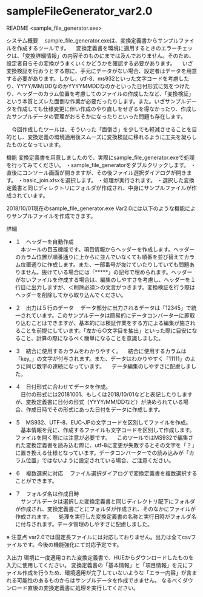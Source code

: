 # sampleFileGenerator_var2.0
README  <sample_file_generator.exe>

システム概要
　sample_file_generator.exeは、変換定義書からサンプルファイルを作成するツールです。
　変換定義書を環境に適用するときのエラーチェックは、「変換詳細情報」の内容そのものにまでは及んでおりません。そのため、設定者自らその変換がうまくいくかどうかを確認する必要があります。
　いざ変換検証を行おうとする際に、手元にデータがない場合、設定者はデータを用意する必要があります。しかし、utf-8、ms932といった文字コードを考慮したり、YYYY/MM/DDなのかYYYYMMDDなのかといった日付形式に気をつけたり、ヘッダーのカラム位置を考慮してのファイルの作成したなど、「変換検証」という本質とズレた面倒な作業が必要だったりします。また。いざサンプルデータを作成しても仕様変更に伴い作成のやり直しをせざるを得なかったり、作成したサンプルデータの管理がおろそかになったりといった問題も存在します。

　今回作成したツールは、そういった「面倒さ」を少しでも軽減させることを目的とし、変換定義の環境適用後スムーズに変換検証に移れるように工夫を凝らしたものとなっています。


機能
変換定義書を用意しましたので、実際にsample_file_generator.exeで処理を行ってみてください。
・sample_file_generatorをダブルクリックします。
・直後にコンソール画面が開きますが、その後ファイル選択ダイアログが開きます。
・basic_join.xlsxを選択します。
・処理が実行されます。
・選択した変換定義書と同じディレクトリにフォルダが作成され、中身にサンプルファイルが作成されています。

2018/10/01現在のsample_file_generator.exe Var2.0には以下のような機能によりサンプルファイルを作成できます。

詳細
- １　ヘッダーを自動作成	
　本ツールの目玉機能です。項目情報からヘッダーを作成します。ヘッダーのカラム位置が順番通りに上からに並んでいなくても順番を並び替えてカラム位置通りに作成します。また、一部番号が抜けていたりしていても問題ありません。抜けている場合には「*****」の記号で埋められます。ヘッダーがないファイルを作成する場合は、編集のしやすさを考慮し、ヘッダーを１行目に出力しますが、＜削除必須＞の文言がつきます。変換検証を行う際はヘッダーを削除してから取り込んでください。

- ２　出力は５行のデータ
　データ部分に出力されるデータは「12345」で統一されています。このサンプルデータは簡易的にデータコンバーターに即取り込むことはできますが、基本的には検証作業をする方による編集が施されることを前提にしています。「左から○文字目を抽出」といった際に目安になること、計算の際になるべく簡単になることを意識しました。

- ３　結合に使用するカラムをわかりやすく。
　結合に使用するカラムは「key_」の文字が付与されます。また、データはわかりやすく「11111」のように同じ数字の連続になっています。
　データ編集のしやすさに配慮しました。

- ４　日付形式に合わせてデータを作成。	
　日付の形式には20181001、もしくは2018/10/01などと表記したりしますが、変換定義書に日付の形式（YYYY/MM/DDなど）が決められている場合、作成日時でその形式にあった日付をデータに作成します。
	
- ５　MS932、UTF-8、EUC-JPの文字コードを区別してファイルを作成。	
　基本情報を元に、作成するファイルも文字コードを区別して作成します。ファイルを開く際には注意が必要です。
　このツールではMS932で編集された変換定義書を読み込む際に、utf-8に変更が失敗するとその文字を「？」に置き換える仕様となっています。データコンバーターでの読み込みが「カラム位置」ではないように設定されている場合、ご注意ください。

- ６　複数選択に対応
　ファイル選択ダイアログで変換定義書を複数選択することができます。

- ７　フォルダ名は作成日時	
　サンプルデータは選択した変換定義書と同じディレクトリ配下にフォルダが作成され、変換定義書ごとにフォルダが作成され、そのなかにファイルが作成されます。
　処理を実行した変換定義書の名称と実行日時がフォルダ名に付与されます。データ管理のしやすさに配慮しました。


※ 注意点
 var2.0では固定長ファイルには対応しておりません。出力は全てcsvファイルです。今後の機能強化にて対応予定です。


入出力
環境に一度適用された変換定義書で、HUEからダウンロードしたものを入力に使用してください。
変換定義書の「基本情報」と「項目情報」を元にファイル作成を行うため、環境適用が完了していないような「エラー内容」が含まれる可能性のあるものからはサンプルデータを作成できません。
なるべくダウンロード直後の変換定義書に処理を実行してください。



